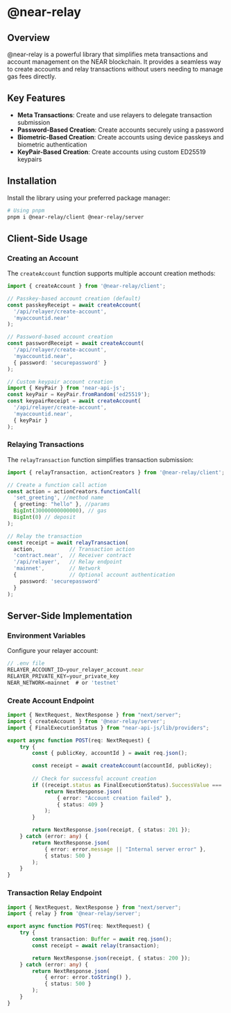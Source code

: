 # @near-relay 

## Overview

@near-relay is a powerful library that simplifies meta transactions and account management on the NEAR blockchain. It provides a seamless way to create accounts and relay transactions without users needing to manage gas fees directly.

## Key Features

- **Meta Transactions**: Create and use relayers to delegate transaction submission
- **Password-Based Creation**: Create accounts securely using a password
- **Biometric-Based Creation**: Create accounts using device passkeys and biometric authentication
- **KeyPair-Based Creation**: Create accounts using custom ED25519 keypairs

## Installation

Install the library using your preferred package manager:

```bash
# Using pnpm
pnpm i @near-relay/client @near-relay/server

```

## Client-Side Usage

### Creating an Account

The `createAccount` function supports multiple account creation methods:

```typescript
import { createAccount } from '@near-relay/client';

// Passkey-based account creation (default)
const passkeyReceipt = await createAccount(
  '/api/relayer/create-account', 
  'myaccountid.near'
);

// Password-based account creation
const passwordReceipt = await createAccount(
  '/api/relayer/create-account', 
  'myaccountid.near',
  { password: 'securepassword' }
);

// Custom keypair account creation
import { KeyPair } from 'near-api-js';
const keyPair = KeyPair.fromRandom('ed25519');
const keypairReceipt = await createAccount(
  '/api/relayer/create-account', 
  'myaccountid.near',
  { keyPair }
);
```

### Relaying Transactions

The `relayTransaction` function simplifies transaction submission:

```typescript
import { relayTransaction, actionCreators } from '@near-relay/client';

// Create a function call action
const action = actionCreators.functionCall(
  'set_greeting', //method name
  { greeting: "hello" }, //params
  BigInt(30000000000000), // gas
  BigInt(0) // deposit
);

// Relay the transaction
const receipt = await relayTransaction(
  action,           // Transaction action
  'contract.near',  // Receiver contract
  '/api/relayer',   // Relay endpoint
  'mainnet',        // Network
  {                 // Optional account authentication
    password: 'securepassword'
  }
);
```

## Server-Side Implementation

### Environment Variables

Configure your relayer account:

```typescript
// .env file
RELAYER_ACCOUNT_ID=your_relayer_account.near
RELAYER_PRIVATE_KEY=your_private_key
NEAR_NETWORK=mainnet  # or 'testnet'
```

### Create Account Endpoint

```typescript
import { NextRequest, NextResponse } from "next/server";
import { createAccount } from '@near-relay/server';
import { FinalExecutionStatus } from "near-api-js/lib/providers";

export async function POST(req: NextRequest) {
    try {
        const { publicKey, accountId } = await req.json();

        const receipt = await createAccount(accountId, publicKey);
        
        // Check for successful account creation
        if ((receipt.status as FinalExecutionStatus).SuccessValue === 'ZmFsc2U=') {
            return NextResponse.json(
                { error: "Account creation failed" },
                { status: 409 }
            );
        }

        return NextResponse.json(receipt, { status: 201 });
    } catch (error: any) {
        return NextResponse.json(
            { error: error.message || "Internal server error" },
            { status: 500 }
        );
    }
}
```

### Transaction Relay Endpoint

```typescript
import { NextRequest, NextResponse } from "next/server";
import { relay } from '@near-relay/server';

export async function POST(req: NextRequest) {
    try {
        const transaction: Buffer = await req.json();
        const receipt = await relay(transaction);

        return NextResponse.json(receipt, { status: 200 });
    } catch (error: any) {
        return NextResponse.json(
            { error: error.toString() },
            { status: 500 }
        );
    }
}
```
